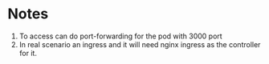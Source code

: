 # Notes

1. To access can do port-forwarding for the pod with 3000 port
2. In real scenario an ingress and it will need nginx ingress as the controller for it.

